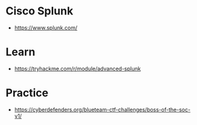 # Cisco Splunk
- https://www.splunk.com/

# Learn
- https://tryhackme.com/r/module/advanced-splunk

# Practice
- https://cyberdefenders.org/blueteam-ctf-challenges/boss-of-the-soc-v1/

